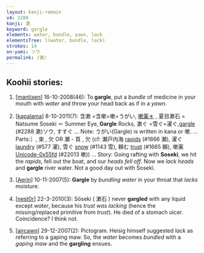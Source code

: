 ```yaml
---
layout: kanji-remain
v4: 2288
kanji: 漱
keyword: gargle
elements: water, bundle, yawn, lack
elementsTree: l(water, bundle, lack)
strokes: 14
on-yomi: ソウ
permalink: /漱/
---
```


## Koohii stories: 

1) [<a href="http://kanji.koohii.com/profile/mantixen">mantixen</a>] 16-10-2008(46): To<strong> gargle</strong>, put a <em>bundle</em> of medicine in your mouth with <em>water</em> and throw your head back as if in a <em>yawn</em>.

2) [<a href="http://kanji.koohii.com/profile/kapalama">kapalama</a>] 8-10-2011(7): 含漱 =含嗽=嗽=うがい, <a href="midori://search?text=嗽薬＊">嗽薬＊</a> , 夏目漱石 = Natsume Soseki ＝ Summer Eye,<strong> Gargle</strong> Rocks, 漱ぐ =雪ぐ=濯ぐ,<a href="../v4/2288.html">gargle</a> (#2288 漱)ソウ, すすぐ ... Note: うがい(Gargle) is written in kana or 嗽. ... Parts:氵, 束 , 欠 OR 瀬 - 頁 , 欠 (cf: 瀬戸内海 <a href="../v4/1666.html">rapids</a> (#1666 瀬), 濯ぐ <a href="../v4/577.html">laundry</a> (#577 濯), 雪ぐ <a href="../v4/1143.html">snow</a> (#1143 雪), 頼む <a href="../v4/1665.html">trust</a> (#1665 頼), 嗽薬 <a href="http://kanji.koohii.com/study/kanji/22013">Unicode-0x55fd</a> (#22013 嗽)) ... Story: Going rafting with <strong>Soseki</strong>, we hit the <em>rapids</em>, fell out the boat, and our <em>heads fell off</em>. Now we <em>lack heads</em> and <strong>gargle</strong> river water. Not a good day out with Soseki.

3) [<a href="http://kanji.koohii.com/profile/Aerin">Aerin</a>] 10-11-2007(5): <strong>Gargle</strong> by <em>bundling water</em> in your throat that <em>lacks</em> moisture.

4) [<a href="http://kanji.koohii.com/profile/nest0r">nest0r</a>] 22-3-2010(3): Sōseki ( 漱石 ) never <strong>gargled</strong> with any liquid except <em>water</em>, because his <em>trust was lacking</em> (hence the missing/replaced primitive from <em>trust</em>). He died of a stomach ulcer. Coincidence? I think not.

5) [<a href="http://kanji.koohii.com/profile/aircawn">aircawn</a>] 29-12-2007(2): Pictogram. Heisig himself suggested <em>lack</em> as referring to a gaping maw. So, the <em>water</em> becomes <em>bundled</em> with a <em>gaping maw</em> and the <strong>gargling</strong> ensues.

